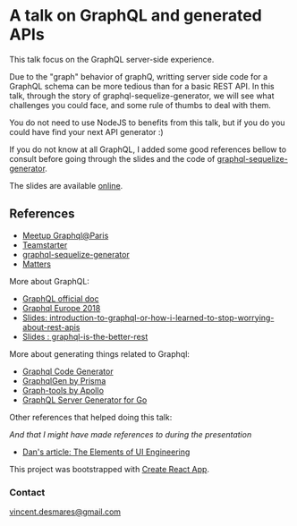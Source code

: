 # A talk on GraphQL and generated APIs

This talk focus on the GraphQL server-side experience.

Due to the "graph" behavior of graphQ, writting server side code for a GraphQL schema can be more tedious than for a basic REST API. In this talk, through the story of graphql-sequelize-generator, we will see what challenges you could face, and some rule of thumbs to deal with them.

You do not need to use NodeJS to benefits from this talk, but if you do you could have find your next API generator :)

If you do not know at all GraphQL, I added some good references bellow to consult before going through the slides and the code of [graphql-sequelize-generator](https://github.com/matterstech/graphql-sequelize-generator).

The slides are available [online](https://vincentdesmares.github.io/talk-generating-graphql-apis/).

## References

- [Meetup Graphql@Paris](https://www.meetup.com/parisgraphql/)
- [Teamstarter](https://teamstarter.co)
- [graphql-sequelize-generator](https://github.com/matterstech/graphql-sequelize-generator)
- [Matters](https://matters.tech)

More about GraphQL:

- [GraphQL official doc](https://graphql.org/learn/)
- [Graphql Europe 2018](https://medium.com/graphqlconf/watch-all-talks-from-graphql-europe-2018-4a47ee28570a)
- [Slides: introduction-to-graphql-or-how-i-learned-to-stop-worrying-about-rest-apis](https://www.slideshare.net/AhmadHafizIsmail/introduction-to-graphql-or-how-i-learned-to-stop-worrying-about-rest-apis)
- [Slides : graphql-is-the-better-rest](https://www.slideshare.net/DataWorksMD/graphql-is-the-better-rest?qid=c1e36de6-f4f2-4a9f-87c5-fe6ec9404ccc&v=&b=&from_search=1)

More about generating things related to Graphql:

- [Graphql Code Generator](https://github.com/dotansimha/graphql-code-generator)
- [GraphqlGen by Prisma](https://www.prisma.io/blog/graphqlgen-fj3s0ssc1jsx/)
- [Graph-tools by Apollo](https://github.com/apollographql/graphql-tools)
- [GraphQL Server Generator for Go](https://en.99designs.fr/blog/engineering/gqlgen-a-graphql-server-generator-for-go)

Other references that helped doing this talk:

_And that I might have made references to during the presentation_

- [Dan's article: The Elements of UI Engineering](https://overreacted.io/the-elements-of-ui-engineering)

This project was bootstrapped with [Create React App](https://github.com/facebookincubator/create-react-app).

### Contact

vincent.desmares@gmail.com
